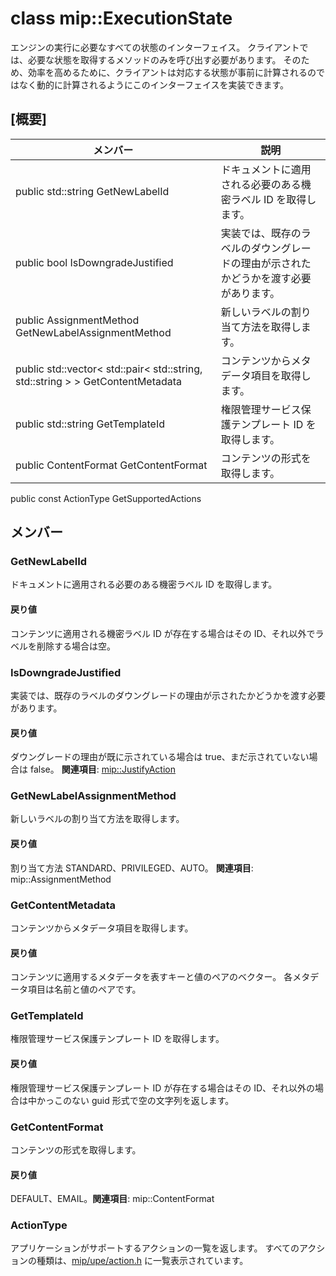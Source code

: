 # <a name="class-mipexecutionstate"></a>class mip::ExecutionState 
エンジンの実行に必要なすべての状態のインターフェイス。
クライアントでは、必要な状態を取得するメソッドのみを呼び出す必要があります。 そのため、効率を高めるために、クライアントは対応する状態が事前に計算されるのではなく動的に計算されるようにこのインターフェイスを実装できます。
## <a name="summary"></a>[概要]
 メンバー                        | 説明                                
--------------------------------|---------------------------------------------
public std::string GetNewLabelId | ドキュメントに適用される必要のある機密ラベル ID を取得します。
public bool IsDowngradeJustified | 実装では、既存のラベルのダウングレードの理由が示されたかどうかを渡す必要があります。
public AssignmentMethod GetNewLabelAssignmentMethod | 新しいラベルの割り当て方法を取得します。
public std::vector< std::pair< std::string, std::string > > GetContentMetadata | コンテンツからメタデータ項目を取得します。
public std::string GetTemplateId | 権限管理サービス保護テンプレート ID を取得します。
public ContentFormat GetContentFormat | コンテンツの形式を取得します。
public const ActionType GetSupportedActions
## <a name="members"></a>メンバー
### <a name="getnewlabelid"></a>GetNewLabelId
ドキュメントに適用される必要のある機密ラベル ID を取得します。
#### <a name="returns"></a>戻り値
コンテンツに適用される機密ラベル ID が存在する場合はその ID、それ以外でラベルを削除する場合は空。
### <a name="isdowngradejustified"></a>IsDowngradeJustified
実装では、既存のラベルのダウングレードの理由が示されたかどうかを渡す必要があります。
#### <a name="returns"></a>戻り値
ダウングレードの理由が既に示されている場合は true、まだ示されていない場合は false。 
**関連項目**: [mip::JustifyAction](#classmip_1_1_justify_action)
### <a name="getnewlabelassignmentmethod"></a>GetNewLabelAssignmentMethod
新しいラベルの割り当て方法を取得します。
#### <a name="returns"></a>戻り値
割り当て方法 STANDARD、PRIVILEGED、AUTO。 
**関連項目**: mip::AssignmentMethod
### <a name="getcontentmetadata"></a>GetContentMetadata
コンテンツからメタデータ項目を取得します。
#### <a name="returns"></a>戻り値
コンテンツに適用するメタデータを表すキーと値のペアのベクター。 各メタデータ項目は名前と値のペアです。
### <a name="gettemplateid"></a>GetTemplateId
権限管理サービス保護テンプレート ID を取得します。
#### <a name="returns"></a>戻り値
権限管理サービス保護テンプレート ID が存在する場合はその ID、それ以外の場合は中かっこのない guid 形式で空の文字列を返します。
### <a name="getcontentformat"></a>GetContentFormat
コンテンツの形式を取得します。
#### <a name="returns"></a>戻り値
DEFAULT、EMAIL。**関連項目**: mip::ContentFormat
### <a name="actiontype"></a>ActionType
アプリケーションがサポートするアクションの一覧を返します。 すべてのアクションの種類は、[mip/upe/action.h](#action_8h) に一覧表示されています。